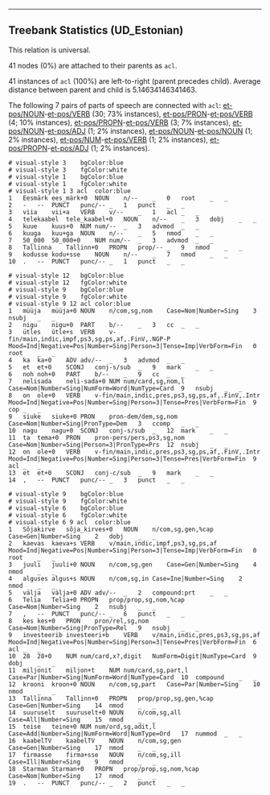 

--------------------------------------------------------------------------------

## Treebank Statistics (UD_Estonian)

This relation is universal.

41 nodes (0%) are attached to their parents as `acl`.

41 instances of `acl` (100%) are left-to-right (parent precedes child).
Average distance between parent and child is 5.14634146341463.

The following 7 pairs of parts of speech are connected with `acl`: [et-pos/NOUN]()-[et-pos/VERB]() (30; 73% instances), [et-pos/PRON]()-[et-pos/VERB]() (4; 10% instances), [et-pos/PROPN]()-[et-pos/VERB]() (3; 7% instances), [et-pos/NOUN]()-[et-pos/ADJ]() (1; 2% instances), [et-pos/NOUN]()-[et-pos/NOUN]() (1; 2% instances), [et-pos/NUM]()-[et-pos/VERB]() (1; 2% instances), [et-pos/PROPN]()-[et-pos/ADJ]() (1; 2% instances).


~~~ conllu
# visual-style 3	bgColor:blue
# visual-style 3	fgColor:white
# visual-style 1	bgColor:blue
# visual-style 1	fgColor:white
# visual-style 1 3 acl	color:blue
1	Eesmärk	ees_märk+0	NOUN	n/--	_	0	root	_	_
2	-	--	PUNCT	punc/--	_	1	punct	_	_
3	viia	vii+a	VERB	v/--	_	1	acl	_	_
4	telekaabel	tele_kaabel+0	NOUN	n/--	_	3	dobj	_	_
5	kuue	kuus+0	NUM	num/--	_	3	advmod	_	_
6	kuuga	kuu+ga	NOUN	n/--	_	5	nmod	_	_
7	50_000	50_000+0	NUM	num/--	_	3	advmod	_	_
8	Tallinna	Tallinn+0	PROPN	prop/--	_	9	nmod	_	_
9	kodusse	kodu+sse	NOUN	n/--	_	7	nmod	_	_
10	.	--	PUNCT	punc/--	_	1	punct	_	_

~~~


~~~ conllu
# visual-style 12	bgColor:blue
# visual-style 12	fgColor:white
# visual-style 9	bgColor:blue
# visual-style 9	fgColor:white
# visual-style 9 12 acl	color:blue
1	müüja	müüja+0	NOUN	n/com,sg,nom	Case=Nom|Number=Sing	3	nsubj	_	_
2	nigu	nigu+0	PART	b/--	_	3	cc	_	_
3	ütles	ütle+s	VERB	v-fin/main,indic,impf,ps3,sg,ps,af,.FinV,.NGP-P	Mood=Ind|Negative=Pos|Number=Sing|Person=3|Tense=Imp|VerbForm=Fin	0	root	_	_
4	ka	ka+0	ADV	adv/--	_	3	advmod	_	_
5	et	et+0	SCONJ	conj-s/sub	_	9	mark	_	_
6	noh	noh+0	PART	b/--	_	9	cc	_	_
7	nelisada	neli-sada+0	NUM	num/card,sg,nom,l	Case=Nom|Number=Sing|NumForm=Word|NumType=Card	9	nsubj	_	_
8	on	ole+0	VERB	v-fin/main,indic,pres,ps3,sg,ps,af,.FinV,.Intr	Mood=Ind|Negative=Pos|Number=Sing|Person=3|Tense=Pres|VerbForm=Fin	9	cop	_	_
9	siuke	siuke+0	PRON	pron-dem/dem,sg,nom	Case=Nom|Number=Sing|PronType=Dem	3	ccomp	_	_
10	nagu	nagu+0	SCONJ	conj-s/sub	_	12	mark	_	_
11	ta	tema+0	PRON	pron-pers/pers,ps3,sg,nom	Case=Nom|Number=Sing|Person=3|PronType=Prs	12	nsubj	_	_
12	on	ole+0	VERB	v-fin/main,indic,pres,ps3,sg,ps,af,.FinV,.Intr	Mood=Ind|Negative=Pos|Number=Sing|Person=3|Tense=Pres|VerbForm=Fin	9	acl	_	_
13	et	et+0	SCONJ	conj-c/sub	_	9	mark	_	_
14	,	--	PUNCT	punc/--	_	3	punct	_	_

~~~


~~~ conllu
# visual-style 9	bgColor:blue
# visual-style 9	fgColor:white
# visual-style 6	bgColor:blue
# visual-style 6	fgColor:white
# visual-style 6 9 acl	color:blue
1	Sõjakirve	sõja_kirves+0	NOUN	n/com,sg,gen,%cap	Case=Gen|Number=Sing	2	dobj	_	_
2	kaevas	kaeva+s	VERB	v/main,indic,impf,ps3,sg,ps,af	Mood=Ind|Negative=Pos|Number=Sing|Person=3|Tense=Imp|VerbForm=Fin	0	root	_	_
3	juuli	juuli+0	NOUN	n/com,sg,gen	Case=Gen|Number=Sing	4	nmod	_	_
4	alguses	algus+s	NOUN	n/com,sg,in	Case=Ine|Number=Sing	2	nmod	_	_
5	välja	välja+0	ADV	adv/--	_	2	compound:prt	_	_
6	Telia	Telia+0	PROPN	prop/prop,sg,nom,%cap	Case=Nom|Number=Sing	2	nsubj	_	_
7	,	--	PUNCT	punc/--	_	6	punct	_	_
8	kes	kes+0	PRON	pron/rel,sg,nom	Case=Nom|Number=Sing|PronType=Rel	9	nsubj	_	_
9	investeerib	investeeri+b	VERB	v/main,indic,pres,ps3,sg,ps,af	Mood=Ind|Negative=Pos|Number=Sing|Person=3|Tense=Pres|VerbForm=Fin	6	acl	_	_
10	28	28+0	NUM	num/card,x?,digit	NumForm=Digit|NumType=Card	9	dobj	_	_
11	miljonit	miljon+t	NUM	num/card,sg,part,l	Case=Par|Number=Sing|NumForm=Word|NumType=Card	10	compound	_	_
12	krooni	kroon+0	NOUN	n/com,sg,part	Case=Par|Number=Sing	10	nmod	_	_
13	Tallinna	Tallinn+0	PROPN	prop/prop,sg,gen,%cap	Case=Gen|Number=Sing	14	nmod	_	_
14	suuruselt	suuruselt+0	NOUN	n/com,sg,all	Case=All|Number=Sing	15	nmod	_	_
15	teise	teine+0	NUM	num/ord,sg,adit,l	Case=Add|Number=Sing|NumForm=Word|NumType=Ord	17	nummod	_	_
16	kaabelTV	kaabelTV	NOUN	n/com,sg,gen	Case=Gen|Number=Sing	17	nmod	_	_
17	firmasse	firma+sse	NOUN	n/com,sg,ill	Case=Ill|Number=Sing	9	nmod	_	_
18	Starman	Starman+0	PROPN	prop/prop,sg,nom,%cap	Case=Nom|Number=Sing	17	nmod	_	_
19	.	--	PUNCT	punc/--	_	2	punct	_	_

~~~


